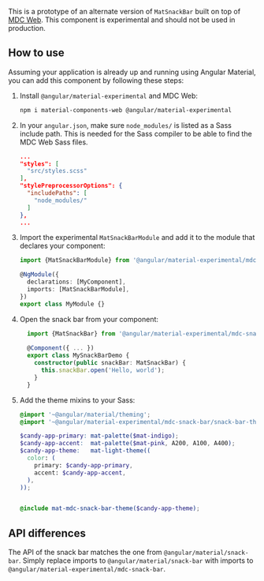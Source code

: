 This is a prototype of an alternate version of `MatSnackBar` built on top of
[MDC Web](https://github.com/material-components/material-components-web). This component is experimental and should not be used in production.

## How to use
Assuming your application is already up and running using Angular Material, you can add this component by following these steps:

1. Install `@angular/material-experimental` and MDC Web:

   ```bash
   npm i material-components-web @angular/material-experimental
   ```

2. In your `angular.json`, make sure `node_modules/` is listed as a Sass include path. This is
   needed for the Sass compiler to be able to find the MDC Web Sass files.

   ```json
   ...
   "styles": [
     "src/styles.scss"
   ],
   "stylePreprocessorOptions": {
     "includePaths": [
       "node_modules/"
     ]
   },
   ...
   ```

3. Import the experimental `MatSnackBarModule` and add it to the module that declares your component:

   ```ts
   import {MatSnackBarModule} from '@angular/material-experimental/mdc-snack-bar';

   @NgModule({
     declarations: [MyComponent],
     imports: [MatSnackBarModule],
   })
   export class MyModule {}
   ```

4. Open the snack bar from your component:
   
   ```ts   
     import {MatSnackBar} from '@angular/material-experimental/mdc-snack-bar';
     
     @Component({ ... })
     export class MySnackBarDemo {
       constructor(public snackBar: MatSnackBar) {
         this.snackBar.open('Hello, world');
       }
     }
   ``` 
   
5. Add the theme mixins to your Sass:

   ```scss
   @import '~@angular/material/theming';
   @import '~@angular/material-experimental/mdc-snack-bar/snack-bar-theme';

   $candy-app-primary: mat-palette($mat-indigo);
   $candy-app-accent:  mat-palette($mat-pink, A200, A100, A400);
   $candy-app-theme:   mat-light-theme((
     color: (
       primary: $candy-app-primary,
       accent: $candy-app-accent,
     ),
   ));


   @include mat-mdc-snack-bar-theme($candy-app-theme); 
   ```

## API differences

The API of the snack bar matches the one from `@angular/material/snack-bar`. Simply replace imports to
`@angular/material/snack-bar` with imports to `@angular/material-experimental/mdc-snack-bar`.
